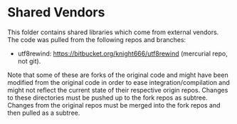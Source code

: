 # Shared Vendors

This folder contains shared libraries which come from external vendors. The code was pulled from the following repos and branches:

- utf8rewind: https://bitbucket.org/knight666/utf8rewind (mercurial repo, not git).

Note that some of these are forks of the original code and might have been modified from the original code in order to ease integration/compilation and might not reflect the current state of their respective origin repos. Changes to these directories must be pushed up to the fork repos as subtree. Changes from the original repos must be merged into the fork repos and then pulled as a subtree.
